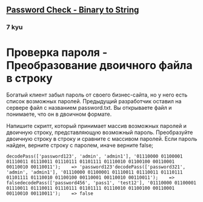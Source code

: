 <h2><a href=https://www.codewars.com/kata/5a731b36e19d14400f000c19/train/javascript target="_blank">Password Check - Binary to String</a></h2><h3>7 kyu</h3><h1 id="password-check---binary-to-string"><ya-tr-span data-index="180-0" data-translated="true" data-source-lang="en" data-target-lang="ru" data-value="Password Check - Binary to String" data-translation="Проверка пароля - Преобразование двоичного файла в строку" data-ch="1" data-type="trSpan" style="visibility: inherit !important;">Проверка пароля - Преобразование двоичного файла в строку</ya-tr-span></h1><p><ya-tr-span data-index="181-0" data-translated="true" data-source-lang="en" data-target-lang="ru" data-value="A wealthy client has forgotten the password to his business website, but he has a list of possible passwords. " data-translation="Богатый клиент забыл пароль от своего бизнес-сайта, но у него есть список возможных паролей. " data-ch="0" data-type="trSpan" style="visibility: inherit !important;">Богатый клиент забыл пароль от своего бизнес-сайта, но у него есть список возможных паролей. </ya-tr-span><ya-tr-span data-index="181-1" data-translated="true" data-source-lang="en" data-target-lang="ru" data-value="His previous developer has left a file on the server with the name password.txt. " data-translation="Предыдущий разработчик оставил на сервере файл с названием password.txt. " data-ch="0" data-type="trSpan" style="visibility: inherit !important;">Предыдущий разработчик оставил на сервере файл с названием password.txt. </ya-tr-span><ya-tr-span data-index="181-2" data-translated="true" data-source-lang="en" data-target-lang="ru" data-value="You open the file and realize it's in binary format." data-translation="Вы открываете файл и понимаете, что он в двоичном формате." data-ch="0" data-type="trSpan" style="visibility: inherit !important;">Вы открываете файл и понимаете, что он в двоичном формате.</ya-tr-span></p><p><ya-tr-span data-index="182-0" data-translated="true" data-source-lang="en" data-target-lang="ru" data-value="Write a script that takes an array of possible passwords and a string of binary representing the possible password. " data-translation="Напишите скрипт, который принимает массив возможных паролей и двоичную строку, представляющую возможный пароль. " data-ch="0" data-type="trSpan" style="visibility: inherit !important;">Напишите скрипт, который принимает массив возможных паролей и двоичную строку, представляющую возможный пароль. </ya-tr-span><ya-tr-span data-index="182-1" data-translated="true" data-source-lang="en" data-target-lang="ru" data-value="Convert the binary to a string and compare to the password array. " data-translation="Преобразуйте двоичную строку в строку и сравните с массивом паролей. " data-ch="0" data-type="trSpan" style="visibility: inherit !important;">Преобразуйте двоичную строку в строку и сравните с массивом паролей. </ya-tr-span><ya-tr-span data-index="182-2" data-translated="true" data-source-lang="en" data-target-lang="ru" data-value="If the password is found, return the password string, else return false;" data-translation="Если пароль найден, верните строку с паролем, иначе верните false;" data-ch="0" data-type="trSpan" style="visibility: inherit !important;">Если пароль найден, верните строку с паролем, иначе верните false;</ya-tr-span></p><pre><code class="language-javascript"><span class="cm-variable">decodePass</span>([<span class="cm-string">'password123'</span>, <span class="cm-string">'admin'</span>, <span class="cm-string">'admin1'</span>], <span class="cm-string">'01110000 01100001 01110011 01110011 01110111 01101111 01110010 01100100 00110001 00110010 00110011'</span>);    <span class="cm-operator">=&gt;</span> <span class="cm-string">'password123'</span><span class="cm-variable">decodePass</span>([<span class="cm-string">'password321'</span>, <span class="cm-string">'admin'</span>, <span class="cm-string">'admin1'</span>], <span class="cm-string">'01110000 01100001 01110011 01110011 01110111 01101111 01110010 01100100 00110001 00110010 00110011'</span>);    <span class="cm-operator">=&gt;</span> <span class="cm-atom">false</span><span class="cm-variable">decodePass</span>([<span class="cm-string">'password456'</span>, <span class="cm-string">'pass1'</span>, <span class="cm-string">'test12'</span>], <span class="cm-string">'01110000 01100001 01110011 01110011 01110111 01101111 01110010 01100100 00110001 00110010 00110011'</span>);    <span class="cm-operator">=&gt;</span> <span class="cm-atom">false</span></code></pre><pre style="display: none;"><code class="language-python"><span class="cm-variable">decode_pass</span>([<span class="cm-string">'password123'</span>, <span class="cm-string">'admin'</span>, <span class="cm-string">'admin1'</span>], <span class="cm-string">'01110000 01100001 01110011 01110011 01110111 01101111 01110010 01100100 00110001 00110010 00110011'</span>);    <span class="cm-operator">=&gt;</span> <span class="cm-string">'password123'</span><span class="cm-variable">decode_pass</span>([<span class="cm-string">'password321'</span>, <span class="cm-string">'admin'</span>, <span class="cm-string">'admin1'</span>], <span class="cm-string">'01110000 01100001 01110011 01110011 01110111 01101111 01110010 01100100 00110001 00110010 00110011'</span>);    <span class="cm-operator">=&gt;</span> <span class="cm-keyword">False</span><span class="cm-variable">decode_pass</span>([<span class="cm-string">'password456'</span>, <span class="cm-string">'pass1'</span>, <span class="cm-string">'test12'</span>], <span class="cm-string">'01110000 01100001 01110011 01110011 01110111 01101111 01110010 01100100 00110001 00110010 00110011'</span>);    <span class="cm-operator">=&gt;</span> <span class="cm-keyword">False</span></code></pre><pre style="display: none;"><code class="language-csharp"><span class="cm-variable">DecodePass</span>([<span class="cm-string">"password123"</span>, <span class="cm-string">"admin"</span>, <span class="cm-string">"admin1"</span>], <span class="cm-string">"01110000 01100001 01110011 01110011 01110111 01101111 01110010 01100100 00110001 00110010 00110011"</span>);    <span class="cm-operator">=&gt;</span> <span class="cm-string">"password123"</span><span class="cm-variable">DecodePass</span>([<span class="cm-string">"password321"</span>, <span class="cm-string">"admin"</span>, <span class="cm-string">"admin1"</span>], <span class="cm-string">"01110000 01100001 01110011 01110011 01110111 01101111 01110010 01100100 00110001 00110010 00110011"</span>);    <span class="cm-operator">=&gt;</span> <span class="cm-atom">null</span><span class="cm-variable">DecodePass</span>([<span class="cm-string">"password456"</span>, <span class="cm-string">"pass1"</span>, <span class="cm-string">"test12"</span>], <span class="cm-string">"01110000 01100001 01110011 01110011 01110111 01101111 01110010 01100100 00110001 00110010 00110011"</span>);    <span class="cm-operator">=&gt;</span> <span class="cm-atom">null</span></code></pre>